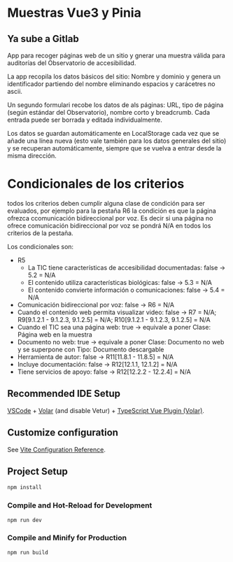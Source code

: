 # Muestras Vue3 y Pinia

## Ya sube a Gitlab

App para recoger páginas web de un sitio y gnerar una muestra válida para auditorías del Observatorio de accesibilidad.

La app recopila los datos básicos del sitio: Nombre y dominio y genera un identificador partiendo del nombre eliminando espacios y carácetres no ascii.

Un segundo formulari recobe los datos de als páginas: URL, tipo de página (según estándar del Observatorio), nombre corto y breadcrumb. Cada entrada puede ser borrada y editada individualmente.

Los datos se guardan automáticamente en LocalStorage cada vez que se añade una línea nueva (esto vale también para los datos generales del sitio) y se recuperan automáticamente, siempre que se vuelva a entrar desde la misma dirección.

# Condicionales de los criterios

todos los criterios deben cumplir alguna clase de condición para ser evaluados, por ejemplo para la pestaña R6 la condición es que la página ofrezca ccomunicación bidireccional por voz. Es decir si una página no ofrece comunicación bidireccional por voz se pondrá N/A en todos los criterios de la pestaña.

Los condicionales son:

- R5
    - La TIC tiene características de accesibilidad documentadas: false -> 5.2 = N/A
    - El contenido utiliza características biológicas: false -> 5.3 = N/A
    - El contenido convierte información o comunicaciones: false -> 5.4 = N/A
- Comunicación bidireccional por voz: false -> R6 = N/A
- Cuando el contenido web permita visualizar video: false -> R7 = N/A; R9[9.1.2.1 - 9.1.2.3, 9.1.2.5] = N/A; R10[9.1.2.1 - 9.1.2.3, 9.1.2.5] = N/A
- Cuando el TIC  sea una página web: true -> equivale a poner Clase: Página web en la muestra
- Documento no web: true -> equivale a poner Clase: Documento no web y se superpone con Tipo: Documento descargable
- Herramienta de autor: false -> R11[11.8.1 - 11.8.5] = N/A
- Incluye documentación: false -> R12[12.1.1, 12.1.2] = N/A
- Tiene servicios de apoyo: false -> R12[12.2.2 - 12.2.4] = N/A
## Recommended IDE Setup

[VSCode](https://code.visualstudio.com/) + [Volar](https://marketplace.visualstudio.com/items?itemName=johnsoncodehk.volar) (and disable Vetur) + [TypeScript Vue Plugin (Volar)](https://marketplace.visualstudio.com/items?itemName=johnsoncodehk.vscode-typescript-vue-plugin).

## Customize configuration

See [Vite Configuration Reference](https://vitejs.dev/config/).

## Project Setup

```sh
npm install
```

### Compile and Hot-Reload for Development

```sh
npm run dev
```

### Compile and Minify for Production

```sh
npm run build
```
